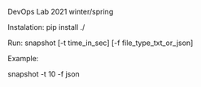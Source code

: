DevOps Lab 2021 winter/spring

Instalation:
pip install ./

Run:
snapshot [-t time_in_sec] [-f file_type_txt_or_json]

Example:

snapshot -t 10 -f json
